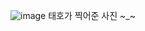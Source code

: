 ![image](https://github.com/sejongsmarcle/2023_Spring_Kaggle_Study/assets/77739745/3bb8f528-2e9b-42d5-b80d-9b1dd93f9ffd)
태호가 찍어준 사진 ~_~
